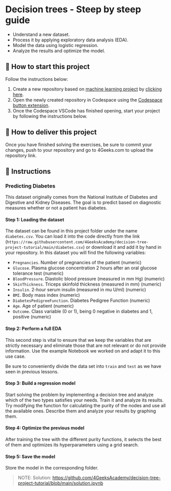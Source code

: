 <!-- hide -->
# Decision trees - Steep by steep guide
<!-- endhide -->

- Understand a new dataset.
- Process it by applying exploratory data analysis (EDA).
- Model the data using logistic regression.
- Analyze the results and optimize the model.

## 🌱  How to start this project

Follow the instructions below:

1. Create a new repository based on [machine learning project](https://github.com/4GeeksAcademy/machine-learning-python-template/generate) by [clicking here](https://github.com/4GeeksAcademy/machine-learning-python-template).
2. Open the newly created repository in Codespace using the [Codespace button extension](https://docs.github.com/en/codespaces/developing-in-codespaces/creating-a-codespace-for-a-repository#creating-a-codespace-for-a-repository).
3. Once the Codespace VSCode has finished opening, start your project by following the instructions below.

## 🚛 How to deliver this project

Once you have finished solving the exercises, be sure to commit your changes, push to your repository and go to 4Geeks.com to upload the repository link.

## 📝 Instructions

### Predicting Diabetes

This dataset originally comes from the National Institute of Diabetes and Digestive and Kidney Diseases. The goal is to predict based on diagnostic measures whether or not a patient has diabetes.

#### Step 1: Loading the dataset

The dataset can be found in this project folder under the name `diabetes.csv`. You can load it into the code directly from the link (`https://raw.githubusercontent.com/4GeeksAcademy/decision-tree-project-tutorial/main/diabetes.csv`) or download it and add it by hand in your repository. In this dataset you will find the following variables:

- `Pregnancies`. Number of pregnancies of the patient (numeric)
- `Glucose`. Plasma glucose concentration 2 hours after an oral glucose tolerance test (numeric)
- `BloodPressure`. Diastolic blood pressure (measured in mm Hg) (numeric)
- `SkinThickness`. Triceps skinfold thickness (measured in mm) (numeric)
- `Insulin`. 2-hour serum insulin (measured in mu U/ml) (numeric)
- `BMI`. Body mass index (numeric)
- `DiabetesPedigreeFunction`. Diabetes Pedigree Function (numeric)
- `Age`. Age of patient (numeric)
- `Outcome`. Class variable (0 or 1), being 0 negative in diabetes and 1, positive (numeric)

#### Step 2: Perform a full EDA

This second step is vital to ensure that we keep the variables that are strictly necessary and eliminate those that are not relevant or do not provide information. Use the example Notebook we worked on and adapt it to this use case.

Be sure to conveniently divide the data set into `train` and `test` as we have seen in previous lessons.

#### Step 3: Build a regression model

Start solving the problem by implementing a decision tree and analyze which of the two types satisfies your needs. Train it and analyze its results. Try modifying the function for calculating the purity of the nodes and use all the available ones. Describe them and analyze your results by graphing them.

#### Step 4: Optimize the previous model

After training the tree with the different purity functions, it selects the best of them and optimizes its hyperparameters using a grid search.

#### Step 5: Save the model

Store the model in the corresponding folder.

> NOTE: Solution: https://github.com/4GeeksAcademy/decision-tree-project-tutorial/blob/main/solution.ipynb